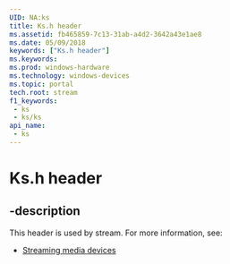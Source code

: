 ```yaml
---
UID: NA:ks
title: Ks.h header
ms.assetid: fb465859-7c13-31ab-a4d2-3642a43e1ae8
ms.date: 05/09/2018
keywords: ["Ks.h header"]
ms.keywords: 
ms.prod: windows-hardware
ms.technology: windows-devices
ms.topic: portal
tech.root: stream
f1_keywords:
 - ks
 - ks/ks
api_name:
 - ks
---
```


# Ks.h header


## -description

This header is used by stream. For more information, see:

- [Streaming media devices](../_stream/index.md)


